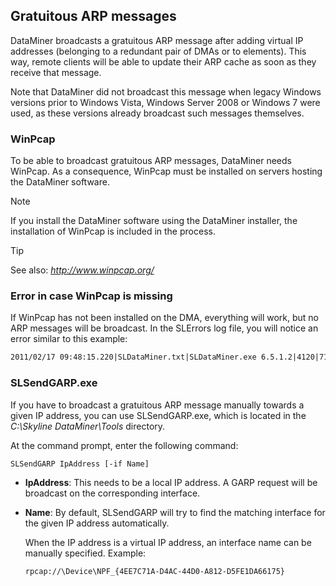 ## Gratuitous ARP messages

DataMiner broadcasts a gratuitous ARP message after adding virtual IP addresses (belonging to a redundant pair of DMAs or to elements). This way, remote clients will be able to update their ARP cache as soon as they receive that message.

Note that DataMiner did not broadcast this message when legacy Windows versions prior to Windows Vista, Windows Server 2008 or Windows 7 were used, as these versions already broadcast such messages themselves.

### WinPcap

To be able to broadcast gratuitous ARP messages, DataMiner needs WinPcap. As a consequence, WinPcap must be installed on servers hosting the DataMiner software.

> [!NOTE]
> If you install the DataMiner software using the DataMiner installer, the installation of WinPcap is included in the process.

> [!TIP]
> See also:
> *<http://www.winpcap.org/>*

### Error in case WinPcap is missing

If WinPcap has not been installed on the DMA, everything will work, but no ARP messages will be broadcast. In the SLErrors log file, you will notice an error similar to this example:

```txt
2011/02/17 09:48:15.220|SLDataMiner.txt|SLDataMiner.exe 6.5.1.2|4120|7112| CHardware::AddIPAddress()|ERR|-1|Failed to send out Gratuitous ARP message for added IP address 10.10.51.98. WinPcap is probably not installed on the system. (0xc0000135h; C:\Skyline DataMiner\Tools\SLSendGARP.exe 10.10.51.98  -if "rpcap://\Device\NPF_{4EE7C71A-D4AC-44D0-A812-D5FE1DA66175}")
```

### SLSendGARP.exe

If you have to broadcast a gratuitous ARP message manually towards a given IP address, you can use SLSendGARP.exe, which is located in the *C:\\Skyline DataMiner\\Tools* directory.

At the command prompt, enter the following command:

```txt
SLSendGARP IpAddress [-if Name]
```

- **IpAddress**: This needs to be a local IP address. A GARP request will be broadcast on the corresponding interface.

- **Name**: By default, SLSendGARP will try to find the matching interface for the given IP address automatically.

    When the IP address is a virtual IP address, an interface name can be manually specified.     Example:

    ```txt
    rpcap://\Device\NPF_{4EE7C71A-D4AC-44D0-A812-D5FE1DA66175}
    ```
